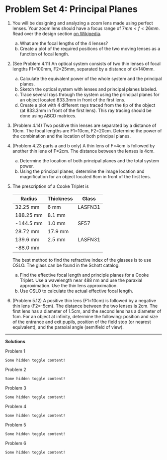 # Problem Set 4: Principal Planes

1. You will be designing and analyzing a zoom lens made using perfect lenses.
   Your zoom lens should have a focus range of $7 mm \lt f \lt 26 mm$. Read over the
   design section [on Wikipedia](http://en.wikipedia.org/wiki/Zoom_lens).  
   
   <ol type="a">
      <li>What are the focal lengths of the 4 lenses?</li>
      <li>Create a plot of the required positions of the two moving lenses as a function of focal length.</li>
   </ol>

2. (See Problem 4.11) An optical system consists of two thin lenses of focal
   lengths F1=100mm, F2=25mm, separated by a distance of d=140mm.

   <ol type="a">
      <li>Calculate the equivalent power of the whole system and the principal planes.</li>
      <li>Sketch the optical system with lenses and principal planes labeled.</li>
      <li>Trace several rays through the system using the principal planes for an object located 833.3mm in front of the first lens.</li>
      <li>Create a plot with 4 different rays traced from the tip of the object (at 833.3mm in front of the first lens). This ray tracing should be done using ABCD matrices.</li>
   </ol>

3. (Problem 4.14) Two positive thin lenses are separated by a distance of 10cm.
   The focal lengths are F1=10cm, F2=20cm. Determine the power of the
   combination and the location of both principal planes.

4. (Problem 4.23 parts a and b only) A thin lens of F=4cm is followed by
   another thin lens of F=2cm. The distance between the lenses is 4cm. 
   
   <ol type="a">
      <li>Determine the location of both principal planes and the total system power.</li>
      <li>Using the principal planes, determine the image location and magnification for an object located 8cm in front of the first lens.</li>
   </ol>

5. The prescription of a Cooke Triplet is

   | Radius     | Thickness | Glass     |
   | ---------- | --------- | --------- |
   | 32.25 mm   | 6 mm      | LASFN31   |
   | 188.25 mm  | 8.1 mm    |           |
   | -144.5 mm  | 1.0 mm    | SF57      |
   | 28.72 mm   | 17.9 mm   |           |
   | 139.6 mm   | 2.5 mm    | LASFN31   |
   | -88.0 mm   |           |           |

   The best method to find the refractive index of the glasses is to use OSLO. 
   The glass can be found in the Schott catalog.  

   <ol type="a">
      <li>Find the effective focal length and principle planes for a Cooke Triplet. Use a wavelength near 488 nm and use the paraxial approximation. Use the thin lens approximation.</li>
      <li>Use OSLO to calculate the actual effective focal length.</li>
   </ol>

6. (Problem 5.12) A positive thin lens (F1=10cm) is followed by a negative thin
   lens (F2=-5cm).  The distance between the two lenses is 2cm.  The first lens
   has a diameter of 1.5cm, and the second lens has a diameter of 1cm.  For an
   object at infinity, determine the following: position and size of the
   entrance and exit pupils, position of the field stop (or nearest
   equivalent), and the paraxial angle (semifield of view).
---

**Solutions**

Problem 1

```{toggle}
Some hidden toggle content!
```

Problem 2

```{toggle}
Some hidden toggle content!
```

Problem 3

```{toggle}
Some hidden toggle content!
```

Problem 4

```{toggle}
Some hidden toggle content!
```

Problem 5

```{toggle}
Some hidden toggle content!
```

Problem 6

```{toggle}
Some hidden toggle content!
```
